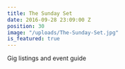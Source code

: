 ```yaml
---
title: The Sunday Set
date: 2016-09-28 23:09:00 Z
position: 30
image: "/uploads/The-Sunday-Set.jpg"
is_featured: true
---
```


Gig listings and event guide